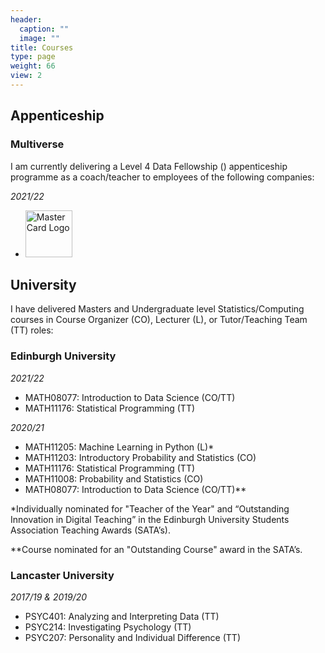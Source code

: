 ```yaml
---
header:
  caption: ""
  image: ""
title: Courses
type: page
weight: 66
view: 2
---
```


## Appenticeship

### Multiverse

I am currently delivering a Level 4 Data Fellowship (<a href="https://www.multiverse.io/en-GB/programmes/data-fellowship-level-4"><i class="fas fa-university"></i></a>) appenticeship programme as a coach/teacher to employees of the following companies:

_2021/22_
- <img src="/media/mastercard-logo.png" width="75" alt="MasterCard Logo">

## University

I have delivered Masters and Undergraduate level Statistics/Computing courses in Course Organizer (CO), Lecturer (L), or Tutor/Teaching Team (TT) roles:

### Edinburgh University

_2021/22_
- MATH08077: Introduction to Data Science (CO/TT) <a href="http://www.drps.ed.ac.uk/21-22/dpt/cxmath08077.htm"><i class="fas fa-university"></i></a><a href="https://idsed.digital/"><i class="ai ai-open-materials"></i></a>
- MATH11176: Statistical Programming (TT) <a href="http://www.drps.ed.ac.uk/21-22/dpt/cxmath11176.htm"><i class="fas fa-university"></i></a>

_2020/21_
- MATH11205: Machine Learning in Python (L)\* <a href="http://www.drps.ed.ac.uk/20-21/dpt/cxmath11205.htm"><i class="fas fa-university"></i></a><a href="https://eldave93.github.io/Machine-Learning-in-Python-20-21/"><i class="ai ai-open-materials"></i></a>
- MATH11203: Introductory Probability and Statistics (CO) <a href="http://www.drps.ed.ac.uk/20-21/dpt/cxmath11203.htm"><i class="fas fa-university"></i></a>
- MATH11176: Statistical Programming (TT) <a href="http://www.drps.ed.ac.uk/20-21/dpt/cxmath11176.htm"><i class="fas fa-university"></i></a>
- MATH11008: Probability and Statistics (CO) <a href="http://www.drps.ed.ac.uk/20-21/dpt/cxmath11204.htm"><i class="fas fa-university"></i></a>
- MATH08077: Introduction to Data Science (CO/TT)\*\* <a href="http://www.drps.ed.ac.uk/20-21/dpt/cxmath08077.htm"><i class="fas fa-university"></i></a><a href="https://introds-2020.netlify.app/"><i class="ai ai-open-materials"></i></a>

\*Individually nominated for "Teacher of the Year" and “Outstanding Innovation in Digital Teaching” in the Edinburgh University Students Association Teaching Awards (SATA’s).

\*\*Course nominated for an "Outstanding Course" award in the SATA’s.

### Lancaster University

_2017/19 & 2019/20_

- PSYC401: Analyzing and Interpreting Data (TT)
- PSYC214: Investigating Psychology (TT)
- PSYC207: Personality and Individual Difference (TT)